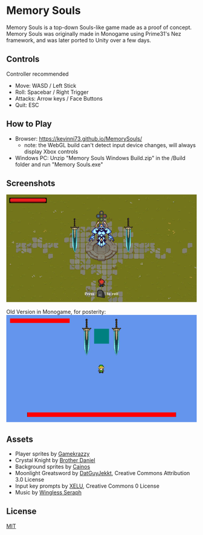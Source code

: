 # Memory Souls

Memory Souls is a top-down Souls-like game made as a proof of concept. Memory Souls was originally made in Monogame using Prime31's Nez framework, and was later ported to Unity over a few days. 

## Controls
Controller recommended

- Move: WASD / Left Stick
- Roll: Spacebar / Right Trigger
- Attacks: Arrow keys / Face Buttons
- Quit: ESC

## How to Play
- Browser: https://kevinni73.github.io/MemorySouls/
    - note: the WebGL build can't detect input device changes, will always display Xbox controls
- Windows PC: Unzip "Memory Souls Windows Build.zip" in the /Build folder and run "Memory Souls.exe"

## Screenshots
![](Screenshots/game.png)

Old Version in Monogame, for posterity:
![](Screenshots/old_game.png)

## Assets
- Player sprites by [Gamekrazzy](https://gamekrazzy.itch.io/8-direction-top-down-character)
- Crystal Knight by [Brother Daniel](https://brotherdaniel.itch.io/crystal-knight)
- Background sprites by [Cainos](https://cainos.itch.io/pixel-art-top-down-basic)
- Moonlight Greatsword by [DatGuyJekkt](https://www.deviantart.com/datguyjekkt/art/PIXEL-ART-Dark-Souls-Moonlight-Greatsword-795459841), Creative Commons Attribution 3.0 License
- Input key prompts by [XELU](https://thoseawesomeguys.com/prompts/), Creative Commons 0 License
- Music by [Wingless Seraph](https://wingless-seraph.net/en/material-music_boss.html)

## License
[MIT](https://choosealicense.com/licenses/mit/)